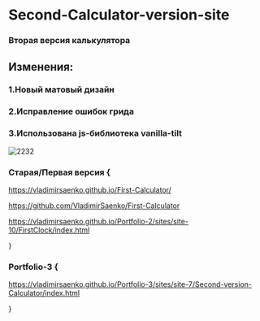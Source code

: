 # Second-Calculator-version-site
 
### Вторая версия калькулятора

## Изменения:

### 1.Новый матовый дизайн

### 2.Исправление ошибок грида

### 3.Использована js-библиотека vanilla-tilt

![2232](https://user-images.githubusercontent.com/56477695/118031128-d9fdde80-b36e-11eb-8670-fbbaf8924d49.png)

### Старая/Первая версия {

https://vladimirsaenko.github.io/First-Calculator/

https://github.com/VladimirSaenko/First-Calculator

https://vladimirsaenko.github.io/Portfolio-2/sites/site-10/FirstClock/index.html

}

### Portfolio-3 {

https://vladimirsaenko.github.io/Portfolio-3/sites/site-7/Second-version-Calculator/index.html

}
